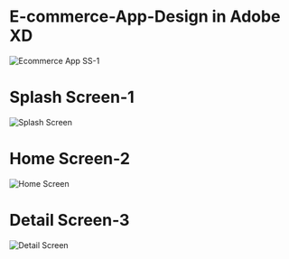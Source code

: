 # E-commerce-App-Design in Adobe XD
![Ecommerce App SS-1](https://user-images.githubusercontent.com/92137648/156524329-9ea6e91f-8a3a-4bf3-9814-c9b1e00a006c.PNG)
# Splash Screen-1
![Splash Screen](https://user-images.githubusercontent.com/92137648/156524378-ac0c25ce-de04-4291-baa3-31306a257e9f.jpg)
# Home Screen-2
![Home Screen](https://user-images.githubusercontent.com/92137648/156524409-07d45c3a-79f1-4ee6-9fe7-ce030068febe.jpg)
# Detail Screen-3
![Detail Screen](https://user-images.githubusercontent.com/92137648/156524452-1a7bd2ba-a2f7-434c-a407-baeedcc8613d.jpg)
